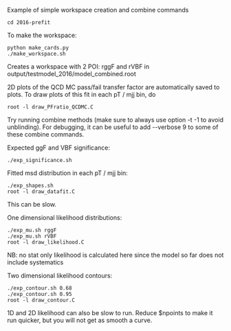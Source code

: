 Example of simple workspace creation and combine commands

```
cd 2016-prefit
```

To make the workspace:
```
python make_cards.py
./make_workspace.sh
```

Creates a workspace with 2 POI: rggF and rVBF in output/testmodel_2016/model_combined.root

2D plots of the QCD MC pass/fail transfer factor are automatically saved to plots.
To draw plots of this fit in each pT / mjj bin, do 
```
root -l draw_PFratio_QCDMC.C
```

Try running combine methods (make sure to always use option -t -1 to avoid unblinding).
For debugging, it can be useful to add --verbose 9 to some of these combine commands.

Expected ggF and VBF significance:
```
./exp_significance.sh
```

Fitted msd distribution in each pT / mjj bin:
```
./exp_shapes.sh
root -l draw_datafit.C
```
This can be slow.

One dimensional likelihood distributions:
```
./exp_mu.sh rggF
./exp_mu.sh rVBF
root -l draw_likelihood.C
```
NB: no stat only likelihood is calculated here since the model so far does not include systematics

Two dimensional likelihood contours:
```
./exp_contour.sh 0.68
./exp_contour.sh 0.95
root -l draw_contour.C
```

1D and 2D likelihood can also be slow to run. Reduce $npoints to make it run quicker, but you will not get as smooth a curve.
